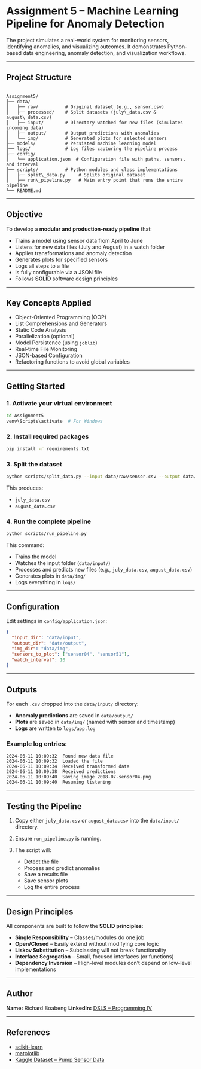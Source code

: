 
# Assignment 5 – Machine Learning Pipeline for Anomaly Detection

The project simulates a real-world system for monitoring sensors, identifying anomalies, and visualizing outcomes. It demonstrates Python-based data engineering, anomaly detection, and visualization workflows.

---

## Project Structure

```

Assignment5/
├── data/
│   ├── raw/          # Original dataset (e.g., sensor.csv)
│   ├── processed/    # Split datasets (july\_data.csv & august\_data.csv)
│   ├── input/        # Directory watched for new files (simulates incoming data)
│   ├── output/       # Output predictions with anomalies
│   └── img/          # Generated plots for selected sensors
├── models/           # Persisted machine learning model
├── logs/             # Log files capturing the pipeline process
├── config/
│   └── application.json  # Configuration file with paths, sensors, and interval
├── scripts/          # Python modules and class implementations
│   ├── split\_data.py     # Splits original dataset
│   ├── run\_pipeline.py   # Main entry point that runs the entire pipeline
└── README.md

````

---

## Objective

To develop a **modular and production-ready pipeline** that:

- Trains a model using sensor data from April to June
- Listens for new data files (July and August) in a watch folder
- Applies transformations and anomaly detection
- Generates plots for specified sensors
- Logs all steps to a file
- Is fully configurable via a JSON file
- Follows **SOLID** software design principles

---

## Key Concepts Applied

- Object-Oriented Programming (OOP)
- List Comprehensions and Generators
- Static Code Analysis
- Parallelization (optional)
- Model Persistence (using `joblib`)
- Real-time File Monitoring
- JSON-based Configuration
- Refactoring functions to avoid global variables

---

## Getting Started

### 1. Activate your virtual environment

```bash
cd Assignment5
venv\Scripts\activate  # For Windows
````

### 2. Install required packages

```bash
pip install -r requirements.txt
```

### 3. Split the dataset

```bash
python scripts/split_data.py --input data/raw/sensor.csv --output data/processed
```

This produces:

* `july_data.csv`
* `august_data.csv`

### 4. Run the complete pipeline

```bash
python scripts/run_pipeline.py
```

This command:

* Trains the model
* Watches the input folder (`data/input/`)
* Processes and predicts new files (e.g., `july_data.csv`, `august_data.csv`)
* Generates plots in `data/img/`
* Logs everything in `logs/`

---

## Configuration

Edit settings in `config/application.json`:

```json
{
  "input_dir": "data/input",
  "output_dir": "data/output",
  "img_dir": "data/img",
  "sensors_to_plot": ["sensor04", "sensor51"],
  "watch_interval": 10
}
```

---

## Outputs

For each `.csv` dropped into the `data/input/` directory:

* **Anomaly predictions** are saved in `data/output/`
* **Plots** are saved in `data/img/` (named with sensor and timestamp)
* **Logs** are written to `logs/app.log`

### Example log entries:

```
2024-06-11 10:09:32  Found new data file
2024-06-11 10:09:32  Loaded the file 
2024-06-11 10:09:34  Received transformed data
2024-06-11 10:09:38  Received predictions
2024-06-11 10:09:40  Saving image 2018-07-sensor04.png
2024-06-11 10:09:40  Resuming listening
```

---

## Testing the Pipeline

1. Copy either `july_data.csv` or `august_data.csv` into the `data/input/` directory.
2. Ensure `run_pipeline.py` is running.
3. The script will:

   * Detect the file
   * Process and predict anomalies
   * Save a results file
   * Save sensor plots
   * Log the entire process

---

## Design Principles

All components are built to follow the **SOLID principles**:

* **Single Responsibility** – Classes/modules do one job
* **Open/Closed** – Easily extend without modifying core logic
* **Liskov Substitution** – Subclassing will not break functionality
* **Interface Segregation** – Small, focused interfaces (or functions)
* **Dependency Inversion** – High-level modules don’t depend on low-level implementations

---

## Author

**Name:** Richard Boabeng
**LinkedIn:** [DSLS – Programming IV](https://www.linkedin.com/in/richard-boabeng-386992125/)


---

## References

* [scikit-learn](https://scikit-learn.org/)
* [matplotlib](https://matplotlib.org/)
* [Kaggle Dataset – Pump Sensor Data](https://www.kaggle.com/datasets/nphantawee/pump-sensor-data)


